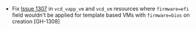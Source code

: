 * Fix [Issue 1307](https://github.com/vmware/terraform-provider-vcd/issues/1307) in `vcd_vapp_vm`
  and `vcd_vm` resources where `firmware=efi` field wouldn't be applied for template based
  VMs with `firmware=bios` on creation [GH-1308]
